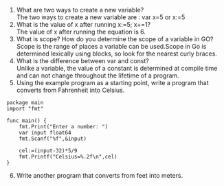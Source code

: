 1. What are two ways to create a new variable?  
The two ways to create a new variable are : var x=5 or x:=5  
2. What is the value of x after running x:=5; x+=1?  
The value of x after running the equation is 6.  
3. What is scope? How do you determine the scope of a variable in GO? 
Scope is the range of places a variable can be used.Scope in Go is determined lexically using blocks, so look for the nearest curly braces.   
4. What is the difference between var and const?  
Unlike a variable, the value of a constant is determined at compile time and can not change throughout the lifetime of a program.  
5. Using the example program as a starting point, write a program that converts from Fahrenheit into Celsius.  
````golang
package main
import "fmt"

func main() {
    fmt.Print("Enter a number: ")
    var input float64
    fmt.Scanf("%f",&input)

    cel:=(input-32)*5/9
    fmt.Printf("Celsius=%.2f\n",cel)
}
````
6. Write another program that converts from feet into meters.  
